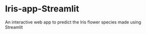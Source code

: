 # Iris-app-Streamlit
An interactive web app to predict the Iris flower species made using Streamlit 

